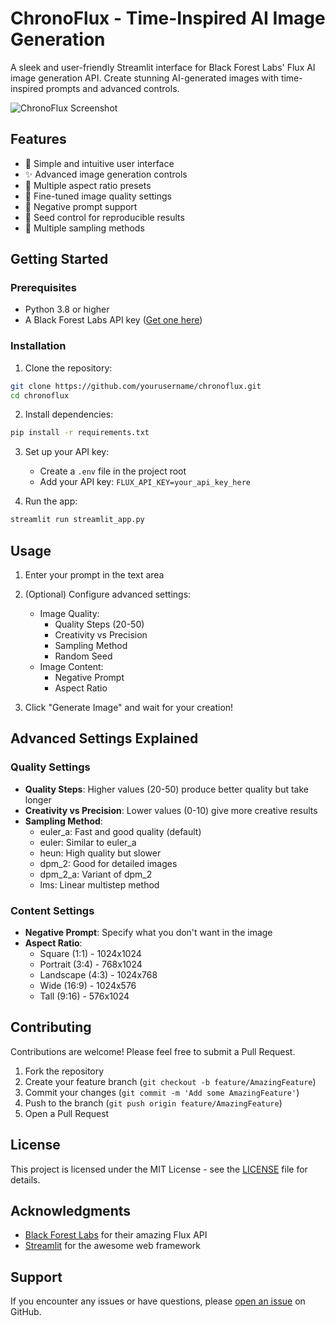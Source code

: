 # ChronoFlux - Time-Inspired AI Image Generation

A sleek and user-friendly Streamlit interface for Black Forest Labs' Flux AI image generation API. Create stunning AI-generated images with time-inspired prompts and advanced controls.

![ChronoFlux Screenshot](docs/screenshot.png)

## Features

- 🎨 Simple and intuitive user interface
- ✨ Advanced image generation controls
- 📐 Multiple aspect ratio presets
- 🎯 Fine-tuned image quality settings
- 🚫 Negative prompt support
- 🎲 Seed control for reproducible results
- 🔄 Multiple sampling methods

## Getting Started

### Prerequisites

- Python 3.8 or higher
- A Black Forest Labs API key ([Get one here](https://bfl.ai))

### Installation

1. Clone the repository:
```bash
git clone https://github.com/yourusername/chronoflux.git
cd chronoflux
```

2. Install dependencies:
```bash
pip install -r requirements.txt
```

3. Set up your API key:
   - Create a `.env` file in the project root
   - Add your API key: `FLUX_API_KEY=your_api_key_here`

4. Run the app:
```bash
streamlit run streamlit_app.py
```

## Usage

1. Enter your prompt in the text area
2. (Optional) Configure advanced settings:
   - Image Quality:
     - Quality Steps (20-50)
     - Creativity vs Precision
     - Sampling Method
     - Random Seed
   - Image Content:
     - Negative Prompt
     - Aspect Ratio

3. Click "Generate Image" and wait for your creation!

## Advanced Settings Explained

### Quality Settings

- **Quality Steps**: Higher values (20-50) produce better quality but take longer
- **Creativity vs Precision**: Lower values (0-10) give more creative results
- **Sampling Method**:
  - euler_a: Fast and good quality (default)
  - euler: Similar to euler_a
  - heun: High quality but slower
  - dpm_2: Good for detailed images
  - dpm_2_a: Variant of dpm_2
  - lms: Linear multistep method

### Content Settings

- **Negative Prompt**: Specify what you don't want in the image
- **Aspect Ratio**:
  - Square (1:1) - 1024x1024
  - Portrait (3:4) - 768x1024
  - Landscape (4:3) - 1024x768
  - Wide (16:9) - 1024x576
  - Tall (9:16) - 576x1024

## Contributing

Contributions are welcome! Please feel free to submit a Pull Request.

1. Fork the repository
2. Create your feature branch (`git checkout -b feature/AmazingFeature`)
3. Commit your changes (`git commit -m 'Add some AmazingFeature'`)
4. Push to the branch (`git push origin feature/AmazingFeature`)
5. Open a Pull Request

## License

This project is licensed under the MIT License - see the [LICENSE](LICENSE) file for details.

## Acknowledgments

- [Black Forest Labs](https://bfl.ai) for their amazing Flux API
- [Streamlit](https://streamlit.io) for the awesome web framework

## Support

If you encounter any issues or have questions, please [open an issue](https://github.com/yourusername/chronoflux/issues) on GitHub.
